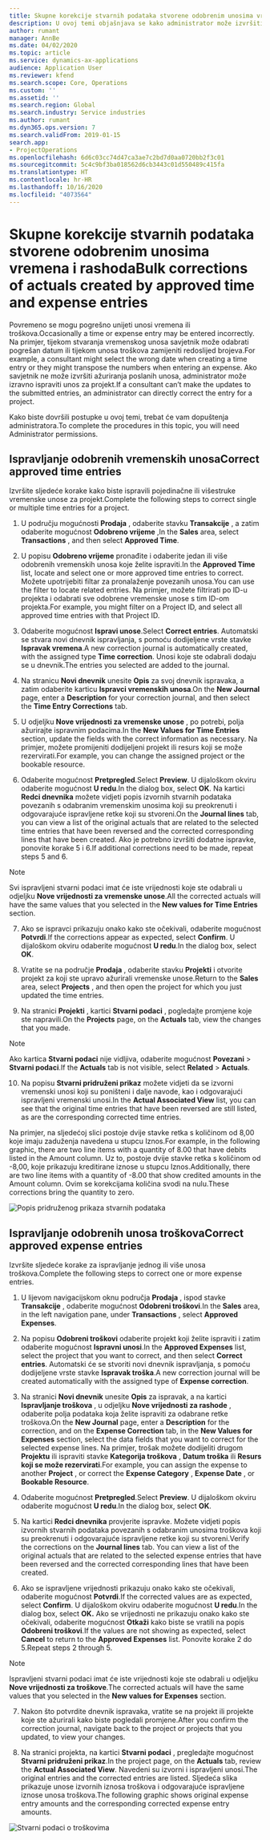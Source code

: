 ```yaml
---
title: Skupne korekcije stvarnih podataka stvorene odobrenim unosima vremena i rashoda
description: U ovoj temi objašnjava se kako administrator može izvršiti pojedinačne ili skupne ispravke prethodno odobrenih unosa vremena i rashoda ako naplata nije dovršena.
author: rumant
manager: AnnBe
ms.date: 04/02/2020
ms.topic: article
ms.service: dynamics-ax-applications
audience: Application User
ms.reviewer: kfend
ms.search.scope: Core, Operations
ms.custom: ''
ms.assetid: ''
ms.search.region: Global
ms.search.industry: Service industries
ms.author: rumant
ms.dyn365.ops.version: 7
ms.search.validFrom: 2019-01-15
search.app:
- ProjectOperations
ms.openlocfilehash: 6d6c03cc74d47ca3ae7c2bd7d0aa0720bb2f3c01
ms.sourcegitcommit: 5c4c9bf3ba018562d6cb3443c01d550489c415fa
ms.translationtype: HT
ms.contentlocale: hr-HR
ms.lasthandoff: 10/16/2020
ms.locfileid: "4073564"
---
```

# <a name="bulk-corrections-of-actuals-created-by-approved-time-and-expense-entries"></a><span data-ttu-id="66c4d-103">Skupne korekcije stvarnih podataka stvorene odobrenim unosima vremena i rashoda</span><span class="sxs-lookup"><span data-stu-id="66c4d-103">Bulk corrections of actuals created by approved time and expense entries</span></span>

<span data-ttu-id="66c4d-104">Povremeno se mogu pogrešno unijeti unosi vremena ili troškova.</span><span class="sxs-lookup"><span data-stu-id="66c4d-104">Occasionally a time or expense entry may be entered incorrectly.</span></span> <span data-ttu-id="66c4d-105">Na primjer, tijekom stvaranja vremenskog unosa savjetnik može odabrati pogrešan datum ili tijekom unosa troškova zamijeniti redoslijed brojeva.</span><span class="sxs-lookup"><span data-stu-id="66c4d-105">For example, a consultant might select the wrong date when creating a time entry or they might transpose the numbers when entering an expense.</span></span> <span data-ttu-id="66c4d-106">Ako savjetnik ne može izvršiti ažuriranja poslanih unosa, administrator može izravno ispraviti unos za projekt.</span><span class="sxs-lookup"><span data-stu-id="66c4d-106">If a consultant can’t make the updates to the submitted entries, an administrator can directly correct the entry for a project.</span></span>

<span data-ttu-id="66c4d-107">Kako biste dovršili postupke u ovoj temi, trebat će vam dopuštenja administratora.</span><span class="sxs-lookup"><span data-stu-id="66c4d-107">To complete the procedures in this topic, you will need Administrator permissions.</span></span>

## <a name="correct-approved-time-entries"></a><span data-ttu-id="66c4d-108">Ispravljanje odobrenih vremenskih unosa</span><span class="sxs-lookup"><span data-stu-id="66c4d-108">Correct approved time entries</span></span>     

<span data-ttu-id="66c4d-109">Izvršite sljedeće korake kako biste ispravili pojedinačne ili višestruke vremenske unose za projekt.</span><span class="sxs-lookup"><span data-stu-id="66c4d-109">Complete the following steps to correct single or multiple time entries for a project.</span></span>

1. <span data-ttu-id="66c4d-110">U području mogućnosti **Prodaja** , odaberite stavku **Transakcije** , a zatim odaberite mogućnost **Odobreno vrijeme** ,</span><span class="sxs-lookup"><span data-stu-id="66c4d-110">In the **Sales** area, select **Transactions** , and then select **Approved Time**.</span></span> 

2. <span data-ttu-id="66c4d-111">U popisu **Odobreno vrijeme** pronađite i odaberite jedan ili više odobrenih vremenskih unosa koje želite ispraviti.</span><span class="sxs-lookup"><span data-stu-id="66c4d-111">In the **Approved Time** list, locate and select one or more approved time entries to correct.</span></span> <span data-ttu-id="66c4d-112">Možete upotrijebiti filtar za pronalaženje povezanih unosa.</span><span class="sxs-lookup"><span data-stu-id="66c4d-112">You can use the filter to locate related entries.</span></span> <span data-ttu-id="66c4d-113">Na primjer, možete filtrirati po ID-u projekta i odabrati sve odobrene vremenske unose s tim ID-om projekta.</span><span class="sxs-lookup"><span data-stu-id="66c4d-113">For example, you might filter on a Project ID, and select all approved time entries with that Project ID.</span></span>

3. <span data-ttu-id="66c4d-114">Odaberite mogućnost **Ispravi unose**.</span><span class="sxs-lookup"><span data-stu-id="66c4d-114">Select **Correct entries**.</span></span> <span data-ttu-id="66c4d-115">Automatski se stvara novi dnevnik ispravljanja, s pomoću dodijeljene vrste stavke **Ispravak vremena**.</span><span class="sxs-lookup"><span data-stu-id="66c4d-115">A new correction journal is automatically created, with the assigned type **Time correction**.</span></span> <span data-ttu-id="66c4d-116">Unosi koje ste odabrali dodaju se u dnevnik.</span><span class="sxs-lookup"><span data-stu-id="66c4d-116">The entries you selected are added to the journal.</span></span> 

4. <span data-ttu-id="66c4d-117">Na stranicu **Novi dnevnik** unesite **Opis** za svoj dnevnik ispravaka, a zatim odaberite karticu **Ispravci vremenskih unosa**.</span><span class="sxs-lookup"><span data-stu-id="66c4d-117">On the **New Journal** page, enter a **Description** for your correction journal, and then select the **Time Entry Corrections** tab.</span></span>  
5. <span data-ttu-id="66c4d-118">U odjeljku **Nove vrijednosti za vremenske unose** , po potrebi, polja ažurirajte ispravnim podacima.</span><span class="sxs-lookup"><span data-stu-id="66c4d-118">In the **New Values for Time Entries** section, update the fields with the correct information as necessary.</span></span> <span data-ttu-id="66c4d-119">Na primjer, možete promijeniti dodijeljeni projekt ili resurs koji se može rezervirati.</span><span class="sxs-lookup"><span data-stu-id="66c4d-119">For example, you can change the assigned project or the bookable resource.</span></span>

6. <span data-ttu-id="66c4d-120">Odaberite mogućnost **Pretpregled**.</span><span class="sxs-lookup"><span data-stu-id="66c4d-120">Select **Preview**.</span></span> <span data-ttu-id="66c4d-121">U dijaloškom okviru odaberite mogućnost **U redu**.</span><span class="sxs-lookup"><span data-stu-id="66c4d-121">In the dialog box, select **OK**.</span></span> <span data-ttu-id="66c4d-122">Na kartici **Redci dnevnika** možete vidjeti popis izvornih stvarnih podataka povezanih s odabranim vremenskim unosima koji su preokrenuti i odgovarajuće ispravljene retke koji su stvoreni.</span><span class="sxs-lookup"><span data-stu-id="66c4d-122">On the **Journal lines** tab, you can view a list of the original actuals that are related to the selected time entries that have been reversed and the corrected corresponding lines that have been created.</span></span> <span data-ttu-id="66c4d-123">Ako je potrebno izvršiti dodatne ispravke, ponovite korake 5 i 6.</span><span class="sxs-lookup"><span data-stu-id="66c4d-123">If additional corrections need to be made, repeat steps 5 and 6.</span></span> 

> [!NOTE]
> <span data-ttu-id="66c4d-124">Svi ispravljeni stvarni podaci imat će iste vrijednosti koje ste odabrali u odjeljku **Nove vrijednosti za vremenske unose**.</span><span class="sxs-lookup"><span data-stu-id="66c4d-124">All the corrected actuals will have the same values that you selected in the **New values for Time Entries** section.</span></span>

7. <span data-ttu-id="66c4d-125">Ako se ispravci prikazuju onako kako ste očekivali, odaberite mogućnost **Potvrdi**.</span><span class="sxs-lookup"><span data-stu-id="66c4d-125">If the corrections appear as expected, select **Confirm**.</span></span> <span data-ttu-id="66c4d-126">U dijaloškom okviru odaberite mogućnost **U redu**.</span><span class="sxs-lookup"><span data-stu-id="66c4d-126">In the dialog box, select **OK**.</span></span>

8. <span data-ttu-id="66c4d-127">Vratite se na područje **Prodaja** , odaberite stavku **Projekti** i otvorite projekt za koji ste upravo ažurirali vremenske unose.</span><span class="sxs-lookup"><span data-stu-id="66c4d-127">Return to the **Sales** area, select **Projects** , and then open the project for which you just updated the time entries.</span></span> 

9. <span data-ttu-id="66c4d-128">Na stranici **Projekti** , kartici **Stvarni podaci** , pogledajte promjene koje ste napravili.</span><span class="sxs-lookup"><span data-stu-id="66c4d-128">On the **Projects** page, on the **Actuals** tab, view the changes that you made.</span></span> 

> [!NOTE]
> <span data-ttu-id="66c4d-129">Ako kartica **Stvarni podaci** nije vidljiva, odaberite mogućnost **Povezani** > **Stvarni podaci**.</span><span class="sxs-lookup"><span data-stu-id="66c4d-129">If the **Actuals** tab is not visible, select **Related** > **Actuals**.</span></span>  

10. <span data-ttu-id="66c4d-130">Na popisu **Stvarni pridruženi prikaz** možete vidjeti da se izvorni vremenski unosi koji su poništeni i dalje navode, kao i odgovarajući ispravljeni vremenski unosi.</span><span class="sxs-lookup"><span data-stu-id="66c4d-130">In the **Actual Associated View** list, you can see that the original time entries that have been reversed are still listed, as are the corresponding corrected time entries.</span></span> 

<span data-ttu-id="66c4d-131">Na primjer, na sljedećoj slici postoje dvije stavke retka s količinom od 8,00 koje imaju zaduženja navedena u stupcu Iznos.</span><span class="sxs-lookup"><span data-stu-id="66c4d-131">For example, in the following graphic, there are two line items with a quantity of 8.00 that have debits listed in the Amount column.</span></span> <span data-ttu-id="66c4d-132">Uz to, postoje dvije stavke retka s količinom od -8,00, koje prikazuju kreditirane iznose u stupcu Iznos.</span><span class="sxs-lookup"><span data-stu-id="66c4d-132">Additionally, there are two line items with a quantity of -8.00 that show credited amounts in the Amount column.</span></span> <span data-ttu-id="66c4d-133">Ovim se korekcijama količina svodi na nulu.</span><span class="sxs-lookup"><span data-stu-id="66c4d-133">These corrections bring the quantity to zero.</span></span>

![Popis pridruženog prikaza stvarnih podataka](https://github.com/MicrosoftDocs/dynamics-365-customer-engagement-pr/blob/bulk-corrections-actuals-created-by-approved-time-expense-entries.md/time-actuals.png)
 
## <a name="correct-approved-expense-entries"></a><span data-ttu-id="66c4d-135">Ispravljanje odobrenih unosa troškova</span><span class="sxs-lookup"><span data-stu-id="66c4d-135">Correct approved expense entries</span></span>

<span data-ttu-id="66c4d-136">Izvršite sljedeće korake za ispravljanje jednog ili više unosa troškova.</span><span class="sxs-lookup"><span data-stu-id="66c4d-136">Complete the following steps to correct one or more expense entries.</span></span> 

1. <span data-ttu-id="66c4d-137">U lijevom navigacijskom oknu područja **Prodaja** , ispod stavke **Transakcije** , odaberite mogućnost **Odobreni troškovi**.</span><span class="sxs-lookup"><span data-stu-id="66c4d-137">In the **Sales** area, in the left navigation pane, under **Transactions** , select **Approved Expenses**.</span></span>

2. <span data-ttu-id="66c4d-138">Na popisu **Odobreni troškovi** odaberite projekt koji želite ispraviti i zatim odaberite mogućnost **Ispravni unosi**.</span><span class="sxs-lookup"><span data-stu-id="66c4d-138">In the **Approved Expenses** list, select the project that you want to correct, and then select **Correct entries**.</span></span> <span data-ttu-id="66c4d-139">Automatski će se stvoriti novi dnevnik ispravljanja, s pomoću dodijeljene vrste stavke **Ispravak troška**.</span><span class="sxs-lookup"><span data-stu-id="66c4d-139">A new correction journal will be created automatically with the assigned type of **Expense correction**.</span></span> 

3. <span data-ttu-id="66c4d-140">Na stranici **Novi dnevnik** unesite **Opis** za ispravak, a na kartici **Ispravljanje troškova** , u odjeljku **Nove vrijednosti za rashode** , odaberite polja podataka koja želite ispraviti za odabrane retke troškova.</span><span class="sxs-lookup"><span data-stu-id="66c4d-140">On the **New Journal** page, enter a **Description** for the correction, and on the **Expense Correction** tab, in the **New Values for Expenses** section, select the data fields that you want to correct for the selected expense lines.</span></span> <span data-ttu-id="66c4d-141">Na primjer, trošak možete dodijeliti drugom **Projektu** ili ispraviti stavke **Kategorija troškova** , **Datum troška** ili **Resurs koji se može rezervirati**.</span><span class="sxs-lookup"><span data-stu-id="66c4d-141">For example, you can assign the expense to another **Project** , or correct the **Expense Category** , **Expense Date** , or **Bookable Resource**.</span></span>

4. <span data-ttu-id="66c4d-142">Odaberite mogućnost **Pretpregled**.</span><span class="sxs-lookup"><span data-stu-id="66c4d-142">Select **Preview**.</span></span> <span data-ttu-id="66c4d-143">U dijaloškom okviru odaberite mogućnost **U redu**.</span><span class="sxs-lookup"><span data-stu-id="66c4d-143">In the dialog box, select **OK**.</span></span> 

5. <span data-ttu-id="66c4d-144">Na kartici **Redci dnevnika** provjerite ispravke. Možete vidjeti popis izvornih stvarnih podataka povezanih s odabranim unosima troškova koji su preokrenuti i odgovarajuće ispravljene retke koji su stvoreni.</span><span class="sxs-lookup"><span data-stu-id="66c4d-144">Verify the corrections on the **Journal lines** tab. You can view a list of the original actuals that are related to the selected expense entries that have been reversed and the corrected corresponding lines that have been created.</span></span>

6. <span data-ttu-id="66c4d-145">Ako se ispravljene vrijednosti prikazuju onako kako ste očekivali, odaberite mogućnost **Potvrdi**.</span><span class="sxs-lookup"><span data-stu-id="66c4d-145">If the corrected values are as expected, select **Confirm**.</span></span> <span data-ttu-id="66c4d-146">U dijaloškom okviru odaberite mogućnost **U redu**.</span><span class="sxs-lookup"><span data-stu-id="66c4d-146">In the dialog box, select **OK.**</span></span> <span data-ttu-id="66c4d-147">Ako se vrijednosti ne prikazuju onako kako ste očekivali, odaberite mogućnost **Otkaži** kako biste se vratili na popis **Odobreni troškovi**.</span><span class="sxs-lookup"><span data-stu-id="66c4d-147">If the values are not showing as expected, select **Cancel** to return to the **Approved Expenses** list.</span></span> <span data-ttu-id="66c4d-148">Ponovite korake 2 do 5.</span><span class="sxs-lookup"><span data-stu-id="66c4d-148">Repeat steps 2 through 5.</span></span> 

> [!NOTE]
> <span data-ttu-id="66c4d-149">Ispravljeni stvarni podaci imat će iste vrijednosti koje ste odabrali u odjeljku **Nove vrijednosti za troškove**.</span><span class="sxs-lookup"><span data-stu-id="66c4d-149">The corrected actuals will have the same values that you selected in the **New values for Expenses** section.</span></span>

7. <span data-ttu-id="66c4d-150">Nakon što potvrdite dnevnik ispravaka, vratite se na projekt ili projekte koje ste ažurirali kako biste pogledali promjene.</span><span class="sxs-lookup"><span data-stu-id="66c4d-150">After you confirm the correction journal, navigate back to the project or projects that you updated, to view your changes.</span></span>  

8. <span data-ttu-id="66c4d-151">Na stranici projekta, na kartici **Stvarni podaci** , pregledajte mogućnost **Stvarni pridruženi prikaz**.</span><span class="sxs-lookup"><span data-stu-id="66c4d-151">In the project page, on the **Actuals** tab, review the **Actual Associated View**.</span></span> <span data-ttu-id="66c4d-152">Navedeni su izvorni i ispravljeni unosi.</span><span class="sxs-lookup"><span data-stu-id="66c4d-152">The original entries and the corrected entries are listed.</span></span> <span data-ttu-id="66c4d-153">Sljedeća slika prikazuje unose izvornih iznosa troškova i odgovarajuće ispravljene iznose unosa troškova.</span><span class="sxs-lookup"><span data-stu-id="66c4d-153">The following graphic shows original expense entry amounts and the corresponding corrected expense entry amounts.</span></span> 

![Stvarni podaci o troškovima](https://user-images.githubusercontent.com/60806505/77122219-4cd52900-69fa-11ea-8349-ccd2ffebf640.png)
